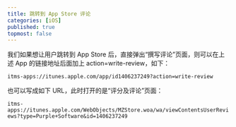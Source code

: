 ```yaml
---
title: 跳转到 App Store 评论
categories: [iOS]
published: true
topmost: false
---
```


我们如果想让用户跳转到 App Store 后，直接弹出“撰写评论”页面，则可以在上述 App 的链接地址后面加上 action=write-review，如下：

`itms-apps://itunes.apple.com/app/id1406237249?action=write-review`

也可以写成如下 URL，此时打开的是“评分及评论”页面：

`itms-apps://itunes.apple.com/WebObjects/MZStore.woa/wa/viewContentsUserReviews?type=Purple+Software&id=1406237249`